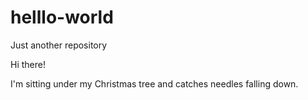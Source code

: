 # helllo-world
Just another repository

Hi there!

I'm sitting under my Christmas tree and catches needles falling down.
